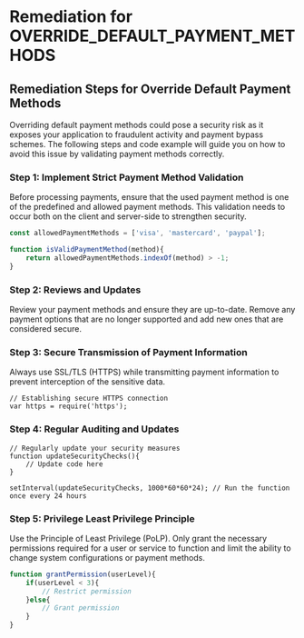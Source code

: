 # Remediation for OVERRIDE_DEFAULT_PAYMENT_METHODS

## Remediation Steps for Override Default Payment Methods
Overriding default payment methods could pose a security risk as it exposes your application to fraudulent activity and payment bypass schemes. The following steps and code example will guide you on how to avoid this issue by validating payment methods correctly.

### Step 1: Implement Strict Payment Method Validation
Before processing payments, ensure that the used payment method is one of the predefined and allowed payment methods. This validation needs to occur both on the client and server-side to strengthen security.
```javascript
const allowedPaymentMethods = ['visa', 'mastercard', 'paypal'];

function isValidPaymentMethod(method){
    return allowedPaymentMethods.indexOf(method) > -1;
}
```
### Step 2: Reviews and Updates
Review your payment methods and ensure they are up-to-date. Remove any payment options that are no longer supported and add new ones that are considered secure.

### Step 3: Secure Transmission of Payment Information
Always use SSL/TLS (HTTPS) while transmitting payment information to prevent interception of the sensitive data.
```
// Establishing secure HTTPS connection
var https = require('https');
```
### Step 4: Regular Auditing and Updates
```
// Regularly update your security measures
function updateSecurityChecks(){
    // Update code here
}

setInterval(updateSecurityChecks, 1000*60*60*24); // Run the function once every 24 hours
```
### Step 5: Privilege Least Privilege Principle
Use the Principle of Least Privilege (PoLP). Only grant the necessary permissions required for a user or service to function and limit the ability to change system configurations or payment methods.
```javascript
function grantPermission(userLevel){
    if(userLevel < 3){
        // Restrict permission
    }else{
        // Grant permission
    }
}
```
